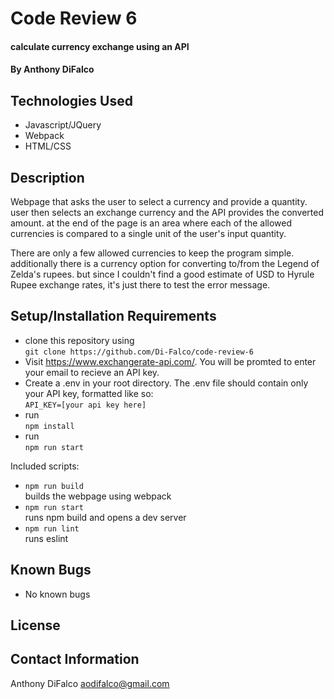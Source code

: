 # Code Review 6

#### calculate currency exchange using an API

#### By Anthony DiFalco

## Technologies Used

* Javascript/JQuery
* Webpack
* HTML/CSS

## Description

Webpage that asks the user to select a currency and provide a quantity. user then selects an exchange currency and the API provides the converted amount. at the end of the page is an area where each of the allowed currencies is compared to a single unit of the user's input quantity.

There are only a few allowed currencies to keep the program simple. additionally there is a currency option for converting to/from the Legend of Zelda's rupees. but since I couldn't find a good estimate of USD to Hyrule Rupee exchange rates, it's just there to test the error message.

## Setup/Installation Requirements

* clone this repository using<br>
```git clone https://github.com/Di-Falco/code-review-6```
* Visit https://www.exchangerate-api.com/. You will be promted to enter your email to recieve an API key.
* Create a .env in your root directory. The .env file should contain only your API key, formatted like so:<br>
```API_KEY=[your api key here]```
* run<br> 
```npm install```
* run<br>
```npm run start```

Included scripts:
 * ```npm run build```<br>
builds the webpage using webpack
 * ```npm run start```<br>
runs npm build and opens a dev server
 * ```npm run lint```<br>
runs eslint

## Known Bugs

* No known bugs

## License

## Contact Information

Anthony DiFalco
aodifalco@gmail.com
